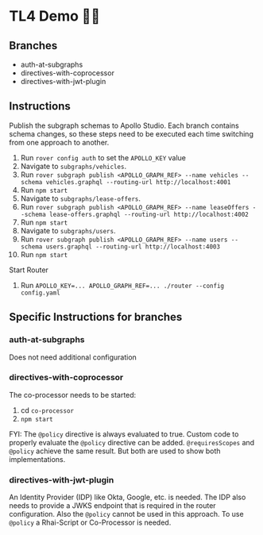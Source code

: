 # TL4 Demo 👨‍💻

## Branches
- auth-at-subgraphs
- directives-with-coprocessor
- directives-with-jwt-plugin

## Instructions

Publish the subgraph schemas to Apollo Studio. Each branch contains schema changes, so these steps need to be executed each time 
switching from one approach to another.
1. Run `rover config auth` to set the `APOLLO_KEY` value 
1. Navigate to `subgraphs/vehicles`.
1. Run `rover subgraph publish <APOLLO_GRAPH_REF> --name vehicles --schema vehicles.graphql --routing-url http://localhost:4001`
1. Run `npm start`
1. Navigate to `subgraphs/lease-offers`.
1. Run `rover subgraph publish <APOLLO_GRAPH_REF> --name leaseOffers --schema lease-offers.graphql --routing-url http://localhost:4002`
1. Run `npm start`
1. Navigate to `subgraphs/users`.
1. Run `rover subgraph publish <APOLLO_GRAPH_REF> --name users --schema users.graphql --routing-url http://localhost:4003`
1. Run `npm start`

Start Router
1. Run `APOLLO_KEY=... APOLLO_GRAPH_REF=... ./router --config config.yaml`

## Specific Instructions for branches

### auth-at-subgraphs
Does not need additional configuration

### directives-with-coprocessor
The co-processor needs to be started:
1. cd `co-processor`
1. `npm start`

FYI: The `@policy` directive is always evaluated to true. 
Custom code to properly evaluate the `@policy` directive can be added.
`@requiresScopes` and `@policy` achieve the same result. But both are used to show both implementations.

### directives-with-jwt-plugin
An Identity Provider (IDP) like Okta, Google, etc. is needed. The IDP also needs to provide a JWKS endpoint that is required in the router configuration.
Also the `@policy` cannot be used in this approach. To use `@policy` a Rhai-Script or Co-Processor is needed.
